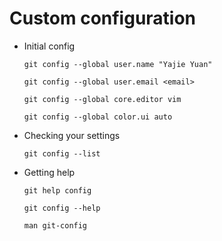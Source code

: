 # Custom configuration

-   Initial config
    
        git config --global user.name "Yajie Yuan"
    
        git config --global user.email <email>
    
        git config --global core.editor vim
    
        git config --global color.ui auto

-   Checking your settings

        git config --list

-   Getting help

	    git help config
	
	    git config --help

	    man git-config
